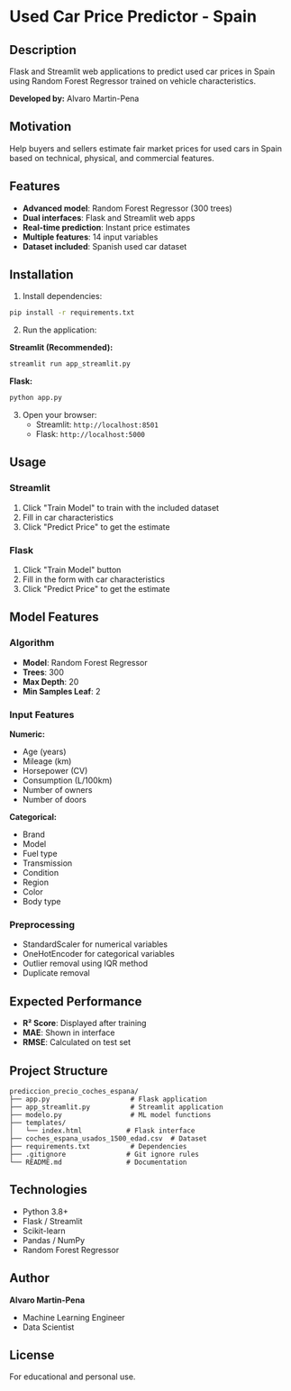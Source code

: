 # Used Car Price Predictor - Spain

## Description
Flask and Streamlit web applications to predict used car prices in Spain using Random Forest Regressor trained on vehicle characteristics.

**Developed by:** Alvaro Martin-Pena

## Motivation
Help buyers and sellers estimate fair market prices for used cars in Spain based on technical, physical, and commercial features.

## Features
- **Advanced model**: Random Forest Regressor (300 trees)
- **Dual interfaces**: Flask and Streamlit web apps
- **Real-time prediction**: Instant price estimates
- **Multiple features**: 14 input variables
- **Dataset included**: Spanish used car dataset

## Installation

1. Install dependencies:
```bash
pip install -r requirements.txt
```

2. Run the application:

**Streamlit (Recommended):**
```bash
streamlit run app_streamlit.py
```

**Flask:**
```bash
python app.py
```

3. Open your browser:
   - Streamlit: `http://localhost:8501`
   - Flask: `http://localhost:5000`

## Usage

### Streamlit
1. Click "Train Model" to train with the included dataset
2. Fill in car characteristics
3. Click "Predict Price" to get the estimate

### Flask
1. Click "Train Model" button
2. Fill in the form with car characteristics
3. Click "Predict Price" to get the estimate

## Model Features

### Algorithm
- **Model**: Random Forest Regressor
- **Trees**: 300
- **Max Depth**: 20
- **Min Samples Leaf**: 2

### Input Features

**Numeric:**
- Age (years)
- Mileage (km)
- Horsepower (CV)
- Consumption (L/100km)
- Number of owners
- Number of doors

**Categorical:**
- Brand
- Model
- Fuel type
- Transmission
- Condition
- Region
- Color
- Body type

### Preprocessing
- StandardScaler for numerical variables
- OneHotEncoder for categorical variables
- Outlier removal using IQR method
- Duplicate removal

## Expected Performance
- **R² Score**: Displayed after training
- **MAE**: Shown in interface
- **RMSE**: Calculated on test set

## Project Structure
```
prediccion_precio_coches_espana/
├── app.py                    # Flask application
├── app_streamlit.py          # Streamlit application
├── modelo.py                 # ML model functions
├── templates/
│   └── index.html           # Flask interface
├── coches_espana_usados_1500_edad.csv  # Dataset
├── requirements.txt          # Dependencies
├── .gitignore               # Git ignore rules
└── README.md                # Documentation
```

## Technologies
- Python 3.8+
- Flask / Streamlit
- Scikit-learn
- Pandas / NumPy
- Random Forest Regressor

## Author
**Alvaro Martin-Pena**
- Machine Learning Engineer
- Data Scientist

## License
For educational and personal use.
